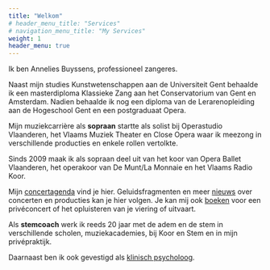 ```yaml
---
title: "Welkom"
# header_menu_title: "Services"
# navigation_menu_title: "My Services"
weight: 1
header_menu: true
---
```


<!-- {{< figure src="/images/others/close_opera.jpg" width="200" alt="Annelies Buyssens" class="left" >}} -->

Ik ben Annelies Buyssens, professioneel zangeres.

Naast mijn studies Kunstwetenschappen aan de Universiteit Gent behaalde ik een masterdiploma Klassieke Zang aan het Conservatorium van Gent en Amsterdam. Nadien behaalde ik nog een diploma van de Lerarenopleiding aan de Hogeschool Gent en een postgraduaat Opera.

Mijn muziekcarrière als **sopraan** startte als solist bij Operastudio Vlaanderen, het Vlaams Muziek Theater en Close Opera waar ik meezong in verschillende producties en enkele rollen vertolkte.

Sinds 2009 maak ik als sopraan deel uit van het koor van Opera Ballet Vlaanderen, het operakoor van De Munt/La Monnaie en het Vlaams Radio Koor. 

Mijn [concertagenda](/concertagenda) vind je hier.
Geluidsfragmenten en meer [nieuws](https://www.facebook.com/Sopraan.VocalCoach/) over concerten en producties kan je hier volgen. Je kan mij ook [boeken](#booking) voor een privéconcert of het opluisteren van je viering of uitvaart.

Als **stemcoach** werk ik reeds 20 jaar met de adem en de stem in verschillende scholen, muziekacademies, bij Koor en Stem en in mijn privépraktijk.

Daarnaast ben ik ook gevestigd als [klinisch psycholoog](/psycholoog).
